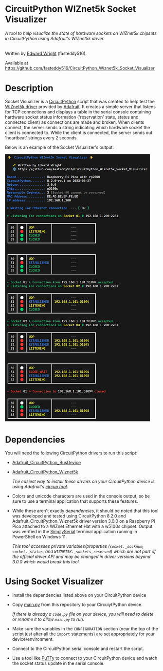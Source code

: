 # CircuitPython WIZnet5k Socket Visualizer

###### A tool to help visualize the state of hardware sockets on WIZnet5k chipsets in CircuitPython using Adafruit's WIZnet5k driver.

Written by [Edward Wright](https://github.com/fasteddy516) (fasteddy516).

Available at https://github.com/fasteddy516/CircuitPython_Wiznet5k_Socket_Visualizer


# Description

Socket Visualizer is a [CircuitPython](https://circuitpython.org/) script that was created to help test the [WIZnet5k driver](https://github.com/adafruit/Adafruit_CircuitPython_Wiznet5k) provided by [Adafruit](https://www.adafruit.com/).  It creates a simple server that listens for TCP connections and displays a table in the serial console containing hardware socket status information ('reservation' state, status and connected client) as connections are made and broken.  When clients connect, the server sends a string indicating which hardware socket the client is connected to.  While the client is connected, the server sends out 'heartbeat' strings every 2 seconds.

Below is an example of the Socket Visualizer's output:

![An example of Socket Visualizer's output](images/example.png)


# Dependencies

You will need the following CircuitPython drivers to run this script:

* [Adafruit_CircuitPython_BusDevice](https://github.com/adafruit/Adafruit_CircuitPython_BusDevice)
* [Adafruit_CircuitPython_Wiznet5k](https://github.com/adafruit/Adafruit_CircuitPython_Wiznet5k)

   *The easiest way to install these drivers on your CircuitPython device is using Adafruit's [circup tool](https://learn.adafruit.com/keep-your-circuitpython-libraries-on-devices-up-to-date-with-circup/overview).*

* Colors and unicode characters are used in the console output, so be sure to use a terminal application that supports these features.

* While these aren't exactly _dependencies_, it should be noted that this tool was developed and tested using CircuitPython 8.2.0 and Adafruit_CircuitPython_Wiznet5k driver version 3.0.0 on a Raspberry Pi Pico attached to a WIZnet Ethernet Hat with a w5100s chipset.  Output was verified in the [SimplySerial](https://github.com/fasteddy516/SimplySerial) terminal application running in PowerShell on Windows 11.  

   *This tool accesses private variables/properties (`socket._socknum`, `socket._status`, and `WIZNET5K._sockets_reserved`) which are not part of the official driver API and may be changed in driver versions beyond 3.0.0 which would break this tool.*


# Using Socket Visualizer
* Install the dependencies listed above on your CircuitPython device

* Copy [main.py](https://github.com/fasteddy516/CircuitPython_Wiznet5k_Socket_Visualizer/blob/main/main.py) from this repository to your CircuiytPython device.  
   
   *If there is already a `code.py` file on your device, you will need to delete or rename it to allow `main.py` to run.*

* Make sure the variables in the `CONFIGURATION` section (near the top of the script just after all the `import` statements) are set appropriately for your device/environment.

* Connect to the CircuitPython serial console and restart the script.

* Use a tool like [PuTTy](https://www.chiark.greenend.org.uk/~sgtatham/putty/) to connect to your CircuitPython device and watch the socket status update in the serial console.





